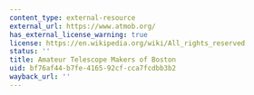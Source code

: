 ```yaml
---
content_type: external-resource
external_url: https://www.atmob.org/
has_external_license_warning: true
license: https://en.wikipedia.org/wiki/All_rights_reserved
status: ''
title: Amateur Telescope Makers of Boston
uid: bf76af44-b7fe-4165-92cf-cca7fcdbb3b2
wayback_url: ''
---
```

